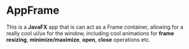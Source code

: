 # AppFrame

This is a **JavaFX** app that is can act as a Frame container, allowing for a really cool ui/ux for the window, including cool animations 
for **frame resizing**, **minimize/maximize**, **open**, **close** operations etc.
